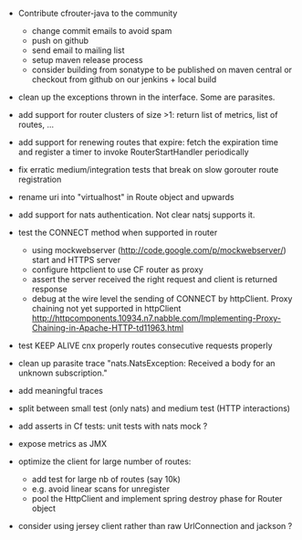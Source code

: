- Contribute cfrouter-java to the community
   - change commit emails to avoid spam
   - push on github
   - send email to mailing list
   - setup maven release process
   - consider building from sonatype to be published on maven central or checkout from github on our jenkins + local build

- clean up the exceptions thrown in the interface. Some are parasites.

- add support for router clusters of size >1: return list of metrics, list of routes, ...

- add support for renewing routes that expire: fetch the expiration time and register a timer to invoke RouterStartHandler periodically


- fix erratic medium/integration tests that break on slow gorouter route registration

- rename uri into "virtualhost" in Route object and upwards

- add support for nats authentication. Not clear natsj supports it.

- test the CONNECT method when supported in router
   - using mockwebserver (http://code.google.com/p/mockwebserver/) start and HTTPS server
   - configure httpclient to use CF router as proxy
   - assert the server received the right request and client is returned response
   - debug at the wire level the sending of CONNECT by httpClient. Proxy chaining not yet supported in httpClient http://httpcomponents.10934.n7.nabble.com/Implementing-Proxy-Chaining-in-Apache-HTTP-td11963.html

- test KEEP ALIVE cnx properly routes consecutive requests properly

- clean up parasite trace "nats.NatsException: Received a body for an unknown subscription."

- add meaningful traces

- split between small test (only nats) and medium test (HTTP interactions)

- add asserts in Cf tests: unit tests with nats mock ?

- expose metrics as JMX

- optimize the client for large number of routes:
   - add test for large nb of routes (say 10k)
   - e.g. avoid linear scans for unregister
   - pool the HttpClient and implement spring destroy phase for Router object

- consider using jersey client rather than raw UrlConnection and jackson ?

